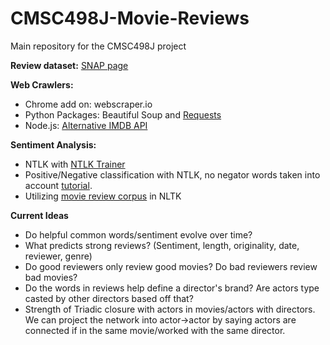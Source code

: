 # CMSC498J-Movie-Reviews
Main repository for the CMSC498J project

<b>Review dataset:</b> <a href="http://snap.stanford.edu/data/web-Movies.html">SNAP page</a>

<b>Web Crawlers:</b>
<ul><li>Chrome add on: webscraper.io</li>
<li>Python Packages: Beautiful Soup and <a href="http://docs.python-requests.org/en/latest/index.html">Requests</a></li>
<li>Node.js: <a href="https://www.npmjs.com/package/imdb-api">Alternative IMDB API</a>
</ul>

<b>Sentiment Analysis:</b>
<ul><li>NTLK with <a href="http://nltk-trainer.readthedocs.org/en/latest/">NTLK Trainer</a></li>
<li>Positive/Negative classification with NTLK, no negator words taken into account <a href="http://andybromberg.com/sentiment-analysis-python/">tutorial</a>.</li>
<li>Utilizing <a href="http://stackoverflow.com/questions/21107075/classification-using-movie-review-corpus-in-nltk-python">movie review corpus</a> in NLTK</li>
</ul>

<b>Current Ideas</b>
<ul><li>Do helpful common words/sentiment evolve over time?</li>
<li>What predicts strong reviews? (Sentiment, length, originality, date, reviewer, genre)</li>
<li>Do good reviewers only review good movies? Do bad reviewers review bad movies?</li>
<li>Do the words in reviews help define a director's brand? Are actors type casted by other directors based off that?</li>
<li>Strength of Triadic closure with actors in movies/actors with directors. We can project the network into actor->actor by saying actors are connected if in the same movie/worked with the same director.</li>
</ul>
